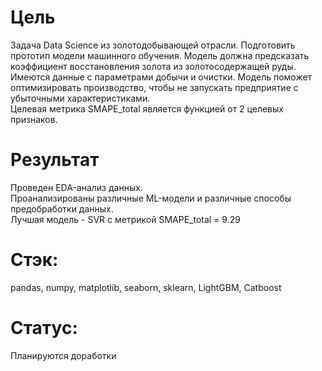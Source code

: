 # Цель
Задача Data Science из золотодобывающей отрасли. 
Подготовить прототип модели машинного обучения. 
Модель должна предсказать коэффициент восстановления золота из золотосодержащей руды. Имеются данные с параметрами добычи и очистки. 
Модель поможет оптимизировать производство, чтобы не запускать предприятие с убыточными характеристиками.  
Целевая метрика SMAPE_total является функцией от 2 целевых признаков.

# Результат
Проведен EDA-анализ данных.\
Проанализированы различные ML-модели и различные способы предобработки данных.\
Лучшая модель - SVR с метрикой SMAPE_total = 9.29

# Стэк:
pandas, numpy, matplotlib, seaborn, sklearn, LightGBM, Catboost

# Статус:
Планируются доработки 
